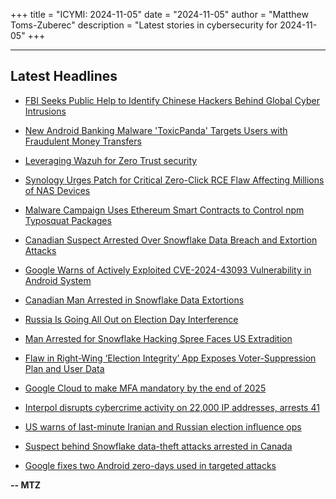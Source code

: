 +++
title = "ICYMI: 2024-11-05"
date = "2024-11-05"
author = "Matthew Toms-Zuberec"
description = "Latest stories in cybersecurity for 2024-11-05"
+++

---------------------------------------------------------------------------
## Latest Headlines
- [FBI Seeks Public Help to Identify Chinese Hackers Behind Global Cyber Intrusions](https://thehackernews.com/2024/11/fbi-seeks-public-help-to-identify.html)

- [New Android Banking Malware 'ToxicPanda' Targets Users with Fraudulent Money Transfers](https://thehackernews.com/2024/11/new-android-banking-malware-toxicpanda.html)

- [Leveraging Wazuh for Zero Trust security](https://thehackernews.com/2024/11/leveraging-wazuh-for-zero-trust-security.html)

- [Synology Urges Patch for Critical Zero-Click RCE Flaw Affecting Millions of NAS Devices](https://thehackernews.com/2024/11/synology-urges-patch-for-critical-zero.html)

- [Malware Campaign Uses Ethereum Smart Contracts to Control npm Typosquat Packages](https://thehackernews.com/2024/11/malware-campaign-uses-ethereum-smart.html)

- [Canadian Suspect Arrested Over Snowflake Data Breach and Extortion Attacks](https://thehackernews.com/2024/11/canadian-suspect-arrested-over.html)

- [Google Warns of Actively Exploited CVE-2024-43093 Vulnerability in Android System](https://thehackernews.com/2024/11/google-warns-of-actively-exploited-cve.html)

- [Canadian Man Arrested in Snowflake Data Extortions](https://krebsonsecurity.com/2024/11/canadian-man-arrested-in-snowflake-data-extortions/)

- [Russia Is Going All Out on Election Day Interference](https://www.wired.com/story/russia-election-disinformation-2024-election-day/)

- [Man Arrested for Snowflake Hacking Spree Faces US Extradition](https://www.wired.com/story/connor-moucka-snowflake-hack-arrest-extradition/)

- [Flaw in Right-Wing ‘Election Integrity’ App Exposes Voter-Suppression Plan and User Data](https://www.wired.com/story/true-the-vote-votealert-app-flaw-user-emails-voter-suppression-plan/)

- [Google Cloud to make MFA mandatory by the end of 2025](https://www.bleepingcomputer.com/news/security/google-cloud-to-make-mfa-mandatory-by-the-end-of-2025/)

- [Interpol disrupts cybercrime activity on 22,000 IP addresses, arrests 41](https://www.bleepingcomputer.com/news/security/interpol-disrupts-cybercrime-activity-on-22-000-ip-addresses-arrests-41/)

- [US warns of last-minute Iranian and Russian election influence ops](https://www.bleepingcomputer.com/news/security/us-warns-of-last-minute-iranian-and-russian-election-influence-ops/)

- [Suspect behind Snowflake data-theft attacks arrested in Canada](https://www.bleepingcomputer.com/news/security/suspect-behind-snowflake-data-theft-attacks-arrested-in-canada/)

- [Google fixes two Android zero-days used in targeted attacks](https://www.bleepingcomputer.com/news/security/google-fixes-two-android-zero-days-used-in-targeted-attacks/)

**-- MTZ**
